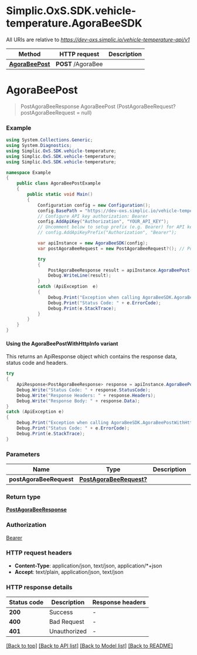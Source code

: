 # Simplic.OxS.SDK.vehicle-temperature.AgoraBeeSDK

All URIs are relative to *https://dev-oxs.simplic.io/vehicle-temperature-api/v1*

| Method | HTTP request | Description |
|--------|--------------|-------------|
| [**AgoraBeePost**](AgoraBeeSDK.md#agorabeepost) | **POST** /AgoraBee |  |

<a id="agorabeepost"></a>
# **AgoraBeePost**
> PostAgoraBeeResponse AgoraBeePost (PostAgoraBeeRequest? postAgoraBeeRequest = null)



### Example
```csharp
using System.Collections.Generic;
using System.Diagnostics;
using Simplic.OxS.SDK.vehicle-temperature;
using Simplic.OxS.SDK.vehicle-temperature;
using Simplic.OxS.SDK.vehicle-temperature;

namespace Example
{
    public class AgoraBeePostExample
    {
        public static void Main()
        {
            Configuration config = new Configuration();
            config.BasePath = "https://dev-oxs.simplic.io/vehicle-temperature-api/v1";
            // Configure API key authorization: Bearer
            config.AddApiKey("Authorization", "YOUR_API_KEY");
            // Uncomment below to setup prefix (e.g. Bearer) for API key, if needed
            // config.AddApiKeyPrefix("Authorization", "Bearer");

            var apiInstance = new AgoraBeeSDK(config);
            var postAgoraBeeRequest = new PostAgoraBeeRequest?(); // PostAgoraBeeRequest? |  (optional) 

            try
            {
                PostAgoraBeeResponse result = apiInstance.AgoraBeePost(postAgoraBeeRequest);
                Debug.WriteLine(result);
            }
            catch (ApiException  e)
            {
                Debug.Print("Exception when calling AgoraBeeSDK.AgoraBeePost: " + e.Message);
                Debug.Print("Status Code: " + e.ErrorCode);
                Debug.Print(e.StackTrace);
            }
        }
    }
}
```

#### Using the AgoraBeePostWithHttpInfo variant
This returns an ApiResponse object which contains the response data, status code and headers.

```csharp
try
{
    ApiResponse<PostAgoraBeeResponse> response = apiInstance.AgoraBeePostWithHttpInfo(postAgoraBeeRequest);
    Debug.Write("Status Code: " + response.StatusCode);
    Debug.Write("Response Headers: " + response.Headers);
    Debug.Write("Response Body: " + response.Data);
}
catch (ApiException e)
{
    Debug.Print("Exception when calling AgoraBeeSDK.AgoraBeePostWithHttpInfo: " + e.Message);
    Debug.Print("Status Code: " + e.ErrorCode);
    Debug.Print(e.StackTrace);
}
```

### Parameters

| Name | Type | Description | Notes |
|------|------|-------------|-------|
| **postAgoraBeeRequest** | [**PostAgoraBeeRequest?**](PostAgoraBeeRequest?.md) |  | [optional]  |

### Return type

[**PostAgoraBeeResponse**](PostAgoraBeeResponse.md)

### Authorization

[Bearer](../README.md#Bearer)

### HTTP request headers

 - **Content-Type**: application/json, text/json, application/*+json
 - **Accept**: text/plain, application/json, text/json


### HTTP response details
| Status code | Description | Response headers |
|-------------|-------------|------------------|
| **200** | Success |  -  |
| **400** | Bad Request |  -  |
| **401** | Unauthorized |  -  |

[[Back to top]](#) [[Back to API list]](../README.md#documentation-for-api-endpoints) [[Back to Model list]](../README.md#documentation-for-models) [[Back to README]](../README.md)


